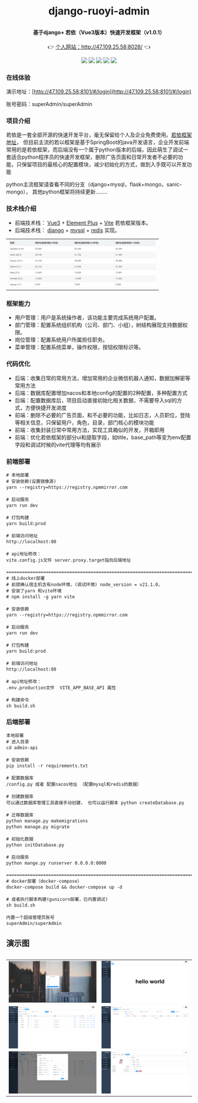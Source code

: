 <h1 align="center" style="margin: 30px 0 30px; font-weight: bold;">django-ruoyi-admin</h1>
<h4 align="center">基于django+ 若依（Vue3版本）快速开发框架（v1.0.1）</h4>

<p align="center">
	👉 <a target="_blank" href="http://47.109.25.58:8028/">个人网站：http://47.109.25.58:8028/</a> 👈
</p>

<p align="center">
	<a href="https://gitee.com/mengyinggitee/sanic-vue-admin/stargazers"><img src="https://gitee.com/mengyinggitee/sanic-vue-admin/badge/star.svg"></a>
	<a href="https://gitee.com/mengyinggitee/sanic-vue-admin/members"><img src="https://gitee.com/mengyinggitee/sanic-vue-admin/badge/fork.svg"></a>
	<a><img src="https://img.shields.io/badge/QQ-652044581-green"></a>
	<a><img src=https://img.shields.io/badge/%E5%BE%AE%E4%BF%A1-my652044581-brightgreen"></a>	
	<a><img src=https://img.shields.io/badge/python-3.70-yellow"></a>
</p>

### 在线体验
演示地址：[http://47.109.25.58:8101/#/login](http://47.109.25.58:8101/#/login)

账号密码：superAdmin/superAdmin


### 项目介绍

若依是一套全部开源的快速开发平台，毫无保留给个人及企业免费使用。[若依框架地址]([Vue3](https://v3.cn.vuejs.org))，
但目前主流的若以框架是基于SpringBoot的java开发语言，企业开发前端常用的是若依框架，而后端没有一个属于python版本的后端，因此萌生了调试一套适合python程序员的快速开发框架，删除广告页面和日常开发者不必要的功能，只保留项目的最核心的配置模块，减少初始化的方式，做到入手既可以开发功能

python主流框架请查看不同的分支（django+mysql，flask+mongo，sanic-mongo）， 其他python框架将持续更新........


### 技术栈介绍

* 前端技术栈： [Vue3](https://v3.cn.vuejs.org) + [Element Plus](https://element-plus.org/zh-CN) + [Vite](https://cn.vitejs.dev)
若依框架版本。
* 后端技术栈： [django](https://www.djangoproject.com/) + [mysql](https://www.mysql.com/) + [redis](https://redis.io/) 实现。

<table>
    <tr>
        <td style="width:400px"><img src="./admin-ui/src/assets/images/20240418233140.png"/></td>
    </tr>
<table>

### 框架能力
* 用户管理：用户是系统操作者，该功能主要完成系统用户配置。
* 部门管理：配置系统组织机构（公司、部门、小组），树结构展现支持数据权限。
* 岗位管理：配置系统用户所属担任职务。
* 菜单管理：配置系统菜单，操作权限，按钮权限标识等。

### 代码优化

* 后端：收集日常的常用方法，增加常用的企业微信机器人通知，数据加解密等常用方法
* 后端：数据库配置增加nacos和本地config的配置的2种配置，多种配置方式
* 后端：配置数据库后，项目启动直接初始化相关数据，不需要导入sql的方式，方便快捷开发进度
* 前端：删除不必要的广告页面，和不必要的功能，比如日志，人员职位，登陆等相关信息，只保留用户，角色，目录，部门核心的模块功能
* 前端：收集封装日常中常用方法，实现工具箱似的开发，开箱即用
* 前端：优化若依框架的部分ui和提取字段，如title，base_path等变为env配置字段和调试时候的vite代理等均有展示

### 前端部署

```
# 本地部署
# 安装依赖(设置镜像源)
yarn --registry=https://registry.npmmirror.com

# 启动服务
yarn run dev

# 打包构建
yarn build:prod

# 前端访问地址 
http://localhost:80

# api地址修改：
vite.config.js文件 server.proxy.target指向后端地址

=======================================================================
# 线上docker部署
# 前提确认宿主机含有node环境，(调试环境) node_version = v21.1.0，
# 安装了yarn 和vite环境
# npm install -g yarn vite

# 安装依赖
yarn --registry=https://registry.npmmirror.com

# 启动服务
yarn run dev

# 打包构建
yarn build:prod

# 前端访问地址 
http://localhost:80

# api地址修改：
.env.production文件  VITE_APP_BASE_API 属性

# 构建命令
sh build.sh
```

### 后端部署

```
本地部署
# 进入目录
cd admin-api

# 安装依赖
pip install -r requirements.txt 

# 配置数据库
/config.py 或者 配置nacos地址 （配置mysql和redis的数据）

# 创建数据库
可以通过数据库管理工具直接手动创建， 也可以运行脚本 python createDatabase.py

# 迁移数据库
python manage.py makemigrations
python manage.py migrate

# 初始化数据
python initDatabase.py

# 启动服务
python mange.py runserver 0.0.0.0:8000

=======================================================================
# docker部署（docker-compose）
docker-compose build && docker-compose up -d

# 或者执行脚本构建(gunicorn部署，已内置调试)
sh build.sh

内置一个超级管理员账号
superAdmin/superAdmin
```



## 演示图

<table>
    <tr>
        <td style="width:400px"><img src="./admin-ui/src/assets/images/gitshow1.jpg"/></td>
        <td style="width:400px"><img src="./admin-ui/src/assets/images/gitshow2.jpg"/></td>
    </tr>
    <tr>
        <td style="width:400px"><img src="./admin-ui/src/assets/images/gitshow3.jpg"/></td>
        <td style="width:400px"><img src="./admin-ui/src/assets/images/gitshow4.jpg"/></td>
    </tr>
    <tr>
        <td style="width:400px"><img src="./admin-ui/src/assets/images/gitshow5.jpg"/></td>
        <td style="width:400px"><img src="./admin-ui/src/assets/images/gitshow6.jpg"/></td>
    </tr>

<table>